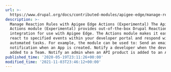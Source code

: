 ```yaml
---
url: >-
  https://www.drupal.org/docs/contributed-modules/apigee-edge/manage-reaction-rules
description: >-
  Manage Reaction Rules with Apigee Edge Actions (Experimental) The Apigee Edge
  Actions module (Experimental) provides out-of-the-box Drupal Reaction Rules
  integration for use with Apigee Edge. The Actions module makes it easy to
  react to specified events within your developer portal and respond with
  automated tasks. For example, the module can be used to: Send an email
  notification when an App is created. Notify a developer when the developer is
  added to a Team. Notify an admin when an API product is added to an App.
published_time: '2020-05-19T23:11:26+00:00'
modified_time: '2021-11-03T23:46:12+00:00'
---
```

